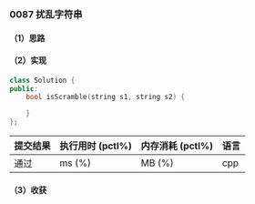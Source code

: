 ### 0087 扰乱字符串

#### （1）思路

#### （2）实现

```cpp
class Solution {
public:
    bool isScramble(string s1, string s2) {

    }
};
```

| 提交结果 | 执行用时 (pctl%) | 内存消耗 (pctl%) | 语言 |
|:---------|:-----------------|:-----------------|:-----|
| 通过     |  ms (%)   |  MB (%)  | cpp  |

#### （3）收获
